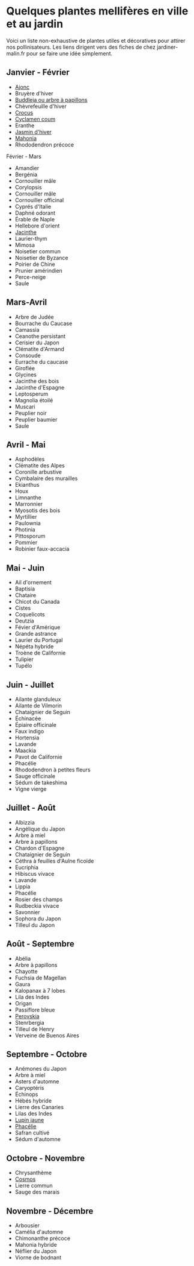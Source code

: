 # Quelques plantes mellifères en ville et au jardin

Voici un liste non-exhaustive de plantes utiles et décoratives pour attirer nos pollinisateurs. Les liens dirigent vers des fiches de chez jardiner-malin.fr pour se faire une idée simplement.

## Janvier - Février

- [Ajonc](https://www.jardiner-malin.fr/fiche/ajonc-fleurs-entretien-arrosage.html)
- Bruyère d'hiver
- [Buddleja ou arbre à papillons](https://www.jardiner-malin.fr/fiche/buddleja-taille-entretien-plantatio.html)
- Chèvrefeuille d'hiver
- [Crocus](https://www.jardiner-malin.fr/fiche/crocus-plantation.html)
- [Cyclamen coum](https://www.jardiner-malin.fr/fiche/cyclamen-coum.html)
- Eranthe
- [Jasmin d'hiver](https://www.jardiner-malin.fr/fiche/jasmin-hiver.html)
- [Mahonia](https://www.jardiner-malin.fr/fiche/mahonia.html)
- Rhododendron précoce

Février - Mars

- Amandier 
- Bergénia
- Cornouiller mâle
- Corylopsis
- Cornouiller mâle
- Cornouiller officinal
- Cyprés d'Italie
- Daphné odorant
- Érable de Naple
- Hellebore d'orient
- [Jacinthe](https://www.jardiner-malin.fr/fiche/jacinthe.html)
- Laurier-thym
- Mimosa
- Noisetier commun
- Noisetier de Byzance
- Poirier de Chine
- Prunier amérindien
- Perce-neige
- Saule

## Mars-Avril  

- Arbre de Judée
- Bourrache du Caucase
- Camassia
- Ceanothe persistant
- Cerisier du Japon
- Clématite d'Armand
- Consoude
- Eurrache du caucase
- Giroflée
- Glycines
- Jacinthe des bois
- Jacinthe d'Espagne
- Leptosperum
- Magnolia étoilé
- Muscari
- Peuplier noir
- Peuplier baumier
- Saule

## Avril - Mai 

- Asphodèles
- Clématite des Alpes
- Coronille arbustive
- Cymbalaire des murailles
- Ekianthus
- Houx
- Limnanthe
- Marronnier
- Myosotis des bois
- Myrtillier
- Paulownia
- Photinia
- Pittosporum
- Pommier
- Robinier faux-accacia

## Mai - Juin  

- Ail d'ornement
- Baptisia
- Chataire
- Chicot du Canada
- Cistes
- Coquelicots
- Deutzia
- Févier d'Amérique
- Grande astrance
- Laurier du Portugal
- Népéta hybride
- Troène de Californie
- Tulipier
- Tupélo

## Juin - Juillet  

- Ailante glanduleux
- Ailante de Vilmorin
- Chataignier de Seguin
- Échinacée
- Épiaire officinale
- Faux indigo
- Hortensia
- Lavande
- Maackia
- Pavot de Californie
- Phacélie
- Rhododendron à petites fleurs
- Sauge officinale
- Sédum de takeshima
- Vigne vierge

## Juillet - Août    

- Albizzia
- Angélique du Japon
- Arbre à miel
- Arbre à papillons
- Chardon d'Espagne
- Chataignier de Seguin
- Céthra à feuilles d'Aulne ficoïde
- Eucriphia
- Hibiscus vivace
- Lavande
- Lippia
- Phacélie
- Rosier des champs
- Rudbeckia vivace
- Savonnier
- Sophora du Japon
- Tilleul du Japon

## Août - Septembre  

- Abélia
- Arbre à papillons
- Chayotte
- Fuchsia de Magellan
- Gaura
- Kalopanax à 7 lobes
- Lila des Indes
- Origan
- Passiflore bleue
- [Perovskia](https://www.jardiner-malin.fr/fiche/perovskia.html)
- Stenrbergia
- Tilleul de Henry
- Verveine de Buenos Aires

## Septembre - Octobre  

- Anémones du Japon
- Arbre à miel
- Asters d'automne
- Caryoptéris
- Échinops
- Hébés hybride
- Lierre des Canaries
- Lilas des Indes
- [Lupin jaune](https://www.jardiner-malin.fr/fiche/lupin.html)
- [Phacélie](https://www.jardiner-malin.fr/fiche/la-phacelie-un-formidable-engrais-vert.html)
- Safran cultivé
- Sédum d'automne

## Octobre - Novembre  

- Chrysanthème
- [Cosmos](https://www.jardiner-malin.fr/fiche/cosmos.html)
- Lierre commun
- Sauge des marais

## Novembre - Décembre  

- Arbousier
- Camélia d'automne
- Chimonanthe précoce
- Mahonia hybride
- Néflier du Japon
- Viorne de bodnant
